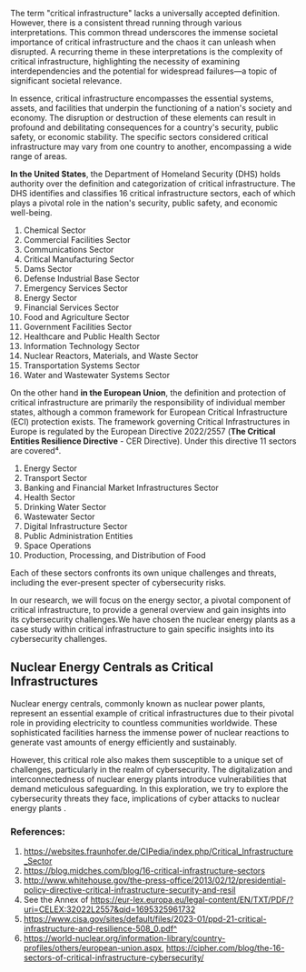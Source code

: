 The term "critical infrastructure" lacks a universally accepted definition. However, there is a consistent thread running through various interpretations. This common thread underscores the immense societal importance of critical infrastructure and the chaos it can unleash when disrupted. A recurring theme in these interpretations is the complexity of critical infrastructure, highlighting the necessity of examining interdependencies and the potential for widespread failures—a topic of significant societal relevance.

In essence, critical infrastructure encompasses the essential systems, assets, and facilities that underpin the functioning of a nation's society and economy. The disruption or destruction of these elements can result in profound and debilitating consequences for a country's security, public safety, or economic stability. The specific sectors considered critical infrastructure may vary from one country to another, encompassing a wide range of areas.

**In the United States**, the Department of Homeland Security (DHS) holds authority over the definition and categorization of critical infrastructure. The DHS identifies and classifies 16 critical infrastructure sectors, each of which plays a pivotal role in the nation's security, public safety, and economic well-being.

1. Chemical Sector
2. Commercial Facilities Sector
3. Communications Sector
4. Critical Manufacturing Sector
5. Dams Sector
6. Defense Industrial Base Sector
7. Emergency Services Sector
8. Energy Sector
9. Financial Services Sector
10. Food and Agriculture Sector
11. Government Facilities Sector
12. Healthcare and Public Health Sector
13. Information Technology Sector
14. Nuclear Reactors, Materials, and Waste Sector
15. Transportation Systems Sector
16. Water and Wastewater Systems Sector

On the other hand **in the European Union**, the definition and protection of critical infrastructure are primarily 
the responsibility of individual member states, although a common framework for European Critical Infrastructure (ECI) 
protection exists. The framework governing Critical Infrastructures in Europe is regulated by the European Directive 2022/2557 
(**The Critical Entities Resilience Directive** - CER Directive). Under this directive 11 sectors are covered⁴. 

1. Energy Sector
2. Transport Sector
3. Banking and Financial Market Infrastructures Sector
4. Health Sector
5. Drinking Water Sector
6. Wastewater Sector
7. Digital Infrastructure Sector
8. Public Administration Entities
9. Space Operations
10. Production, Processing, and Distribution of Food

Each of these sectors confronts its own unique challenges and threats, including the ever-present specter of cybersecurity risks.  

In our research, we will focus on the energy sector, a pivotal component of critical infrastructure, to provide a general overview 
and gain insights into its cybersecurity challenges.We have chosen the nuclear energy plants as a case study within critical 
infrastructure to gain specific insights into its cybersecurity challenges. 

## Nuclear Energy Centrals as Critical Infrastructures

Nuclear energy centrals, commonly known as nuclear power plants, represent an essential example of critical infrastructures 
due to their pivotal role in providing electricity to countless communities worldwide. These sophisticated facilities harness 
the immense power of nuclear reactions to generate vast amounts of energy efficiently and sustainably. 

However, this critical role also makes them susceptible to a unique set of challenges, particularly in the realm of cybersecurity. 
The digitalization and interconnectedness of nuclear energy plants introduce vulnerabilities that demand meticulous safeguarding. 
In this exploration, we try to explore the cybersecurity threats they face, implications of cyber attacks to nuclear energy plants . 



### References:

1. https://websites.fraunhofer.de/CIPedia/index.php/Critical_Infrastructure_Sector
2. https://blog.midches.com/blog/16-critical-infrastructure-sectors
3. http://www.whitehouse.gov/the-press-office/2013/02/12/presidential-policy-directive-critical-infrastructure-security-and-resil
4. See the Annex of https://eur-lex.europa.eu/legal-content/EN/TXT/PDF/?uri=CELEX:32022L2557&qid=1695325961732
5. https://www.cisa.gov/sites/default/files/2023-01/ppd-21-critical-infrastructure-and-resilience-508_0.pdf^
6. https://world-nuclear.org/information-library/country-profiles/others/european-union.aspx, https://cipher.com/blog/the-16-sectors-of-critical-infrastructure-cybersecurity/
           
